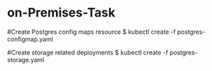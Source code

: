 # on-Premises-Task

#Create Postgres config maps resource
$ kubectl create -f postgres-configmap.yaml 


#Create storage related deployments
$ kubectl create -f postgres-storage.yaml 

